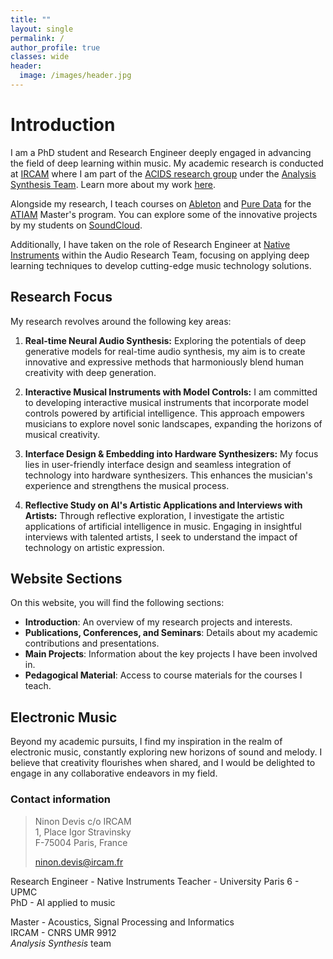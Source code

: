 ```yaml
---
title: ""
layout: single
permalink: /
author_profile: true
classes: wide
header:
  image: /images/header.jpg
---
```


# Introduction

I am a PhD student and Research Engineer deeply engaged in advancing the field of deep learning within music. My academic research is conducted at [IRCAM](http://www.ircam.fr) where I am part of the [ACIDS research group](http://acids.ircam.fr) under the [Analysis Synthesis Team](http://anasynth.ircam.fr/home/english). Learn more about my work [here](https://ninon-io.github.io/research).

Alongside my research, I teach courses on [Ableton](https://ninon-io.github.io/teaching/ableton) and [Pure Data](https://ninon-io.github.io/teaching/puredata/) for the [ATIAM](http://atiam.ircam.fr) Master's program. You can explore some of the innovative projects by my students on [SoundCloud](https://soundcloud.com/atiam-ircam/sets).

Additionally, I have taken on the role of Research Engineer at [Native Instruments](https://www.native-instruments.com/en/) within the Audio Research Team, focusing on applying deep learning techniques to develop cutting-edge music technology solutions.

## Research Focus

My research revolves around the following key areas:

1. **Real-time Neural Audio Synthesis:** Exploring the potentials of deep generative models for real-time audio synthesis, my aim is to create innovative and expressive methods that harmoniously blend human creativity with deep generation.

2. **Interactive Musical Instruments with Model Controls:** I am committed to developing interactive musical instruments that incorporate model controls powered by artificial intelligence. This approach empowers musicians to explore novel sonic landscapes, expanding the horizons of musical creativity.

3. **Interface Design & Embedding into Hardware Synthesizers:** My focus lies in user-friendly interface design and seamless integration of technology into hardware synthesizers. This enhances the musician's experience and strengthens the musical process.

4. **Reflective Study on AI's Artistic Applications and Interviews with Artists:** Through reflective exploration, I investigate the artistic applications of artificial intelligence in music. Engaging in insightful interviews with talented artists, I seek to understand the impact of technology on artistic expression.

## Website Sections

On this website, you will find the following sections:

- **Introduction**: An overview of my research projects and interests.
- **Publications, Conferences, and Seminars**: Details about my academic contributions and presentations.
- **Main Projects**: Information about the key projects I have been involved in.
- **Pedagogical Material**: Access to course materials for the courses I teach.

## Electronic Music

Beyond my academic pursuits, I find my inspiration in the realm of electronic music, constantly exploring new horizons of sound and melody. I believe that creativity flourishes when shared, and I would be delighted to engage in any collaborative endeavors in my field.

### Contact information
> Ninon Devis
> c/o IRCAM  
> 1, Place Igor Stravinsky  
> F-75004 Paris, France
>
> ninon.devis@ircam.fr 

Research Engineer - Native Instruments
Teacher - University Paris 6 - UPMC  
PhD - AI applied to music

Master - Acoustics, Signal Processing and Informatics  
IRCAM - CNRS UMR 9912  
*Analysis Synthesis* team  
